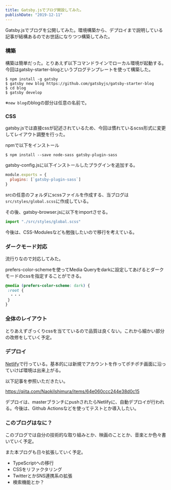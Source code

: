 ```yaml
---
title: Gatsby.jsでブログ開設してみた。
publishDate: "2019-12-11"
---
```


Gatsby.jsでブログを公開してみた。環境構築から、デプロイまで説明している記事が結構あるのでお世話になりつつ構築してみた。

### 構築
構築は簡単だった。とりあえず以下コマンドラインでローカル環境が起動する。
今回はgatsby-starter-blogというブログテンプレートを使って構築した。

```shell
$ npm install -g gatsby
$ gatsby new blog https://github.com/gatsbyjs/gatsby-starter-blog
$ cd blog
$ gatsby develop
```

※```new blog```のblogの部分は任意の名前で。


### CSS
gatsby.jsでは直接cssが記述されているため、今回は慣れているscss形式に変更してレイアウト調整を行った。

npmで以下をインストール

```
$ npm install --save node-sass gatsby-plugin-sass

```

gatsby-config.jsに以下インストールしたプラグインを追加する。

```javascript
module.exports = {
  plugins: [`gatsby-plugin-sass`]
}
```

srcの任意のフォルダにscssファイルを作成する、当ブログは```src/styles/global.scss```に作成している。

その後、gatsby-browser.jsに以下をimportさせる。

```javascript
import "./src/styles/global.scss"

```

今後は、CSS-Modulesなども勉強したいので移行を考えている。

 ### ダークモード対応
 流行りなので対応してみた。

 prefers-color-schemeを使ってMedia Queryをdarkに設定してあげるとダークモードのcssを指定することができる。

 ```css
@media (prefers-color-scheme: dark) {
  :root {
   ・・・
  }
}

 ```

### 全体のレイアウト
とりあえずざっくりcssを当てているので品質は良くない。これから細かい部分の改修をしていく予定。

### デプロイ

<a href="https://qiita.com/NaokiIshimura/items/64e060ccc244e38d0c15" target="_blank">Netlify</a>で行っている。基本的には新規でアカウントを作ってポチポチ画面に沿っていけば環境は出来上がる。

以下記事を参照いただきたい。

<a href="https://qiita.com/NaokiIshimura/items/64e060ccc244e38d0c15" target="_blank">https://qiita.com/NaokiIshimura/items/64e060ccc244e38d0c15</a>

デプロイは、masterブランチにpushされたらNetlifyに、自動デプロイが行われる。今後は、Github Actionsなどを使ってテストとか導入したい。

### このブログはなに？

このブログでは自分の技術的な取り組みとか、映画のこととか、音楽とか色々書いていく予定。

また本ブログも日々拡張していく予定。

- TypeScriptへの移行
- CSSをリファクタリング
- TwitterとかSNS連携系の拡張
- 検索機能とか？





